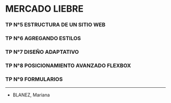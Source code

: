# MERCADO LIEBRE
### TP N°5 ESTRUCTURA DE UN SITIO WEB
### TP N°6 AGREGANDO ESTILOS
### TP N°7 DISEÑO ADAPTATIVO
### TP N°8 POSICIONAMIENTO AVANZADO FLEXBOX 
### TP N°9 FORMULARIOS
---

- BLANEZ, Mariana
